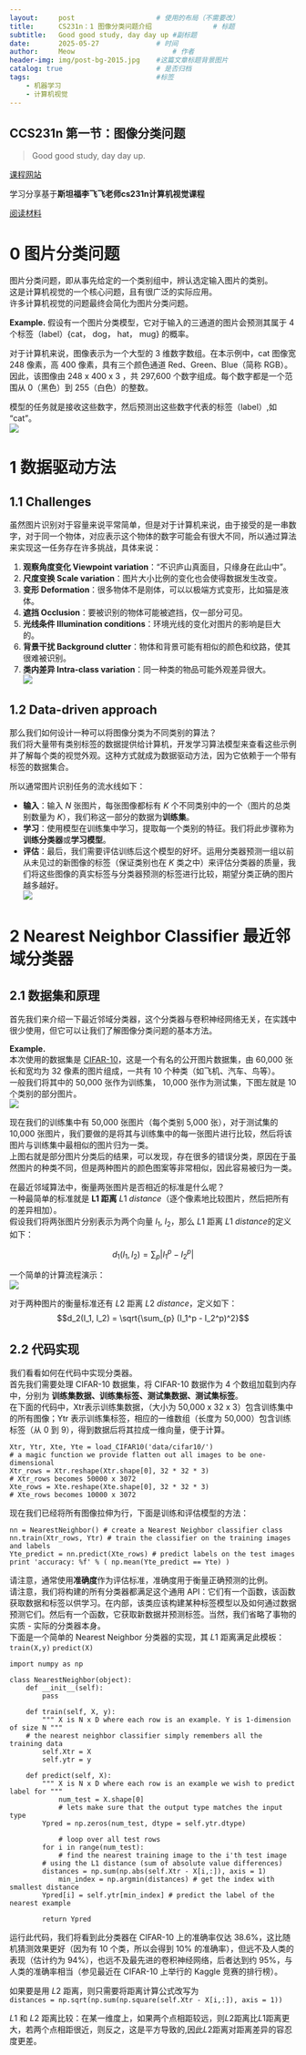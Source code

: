```yaml
---
layout:     post   				    # 使用的布局（不需要改）
title:      CS231n：1 图像分类问题介绍 				# 标题 
subtitle:   Good good study, day day up #副标题
date:       2025-05-27 				# 时间
author:     Meow 						# 作者
header-img: img/post-bg-2015.jpg 	#这篇文章标题背景图片
catalog: true 						# 是否归档
tags:								#标签
    - 机器学习
    - 计算机视觉
---
```


## CCS231n 第一节：图像分类问题
>Good good study, day day up.

[课程网站](https://cs231n.github.io/classification/)

学习分享基于**斯坦福李飞飞老师cs231n计算机视觉课程**  

[阅读材料](https://cs231n.github.io/classification/) 

# 0 图片分类问题 

图片分类问题，即从事先给定的一个类别组中，辨认选定输入图片的类别。  
这是计算机视觉的一个核心问题，且有很广泛的实际应用。  
许多计算机视觉的问题最终会简化为图片分类问题。 

**Example.** 假设有一个图片分类模型，它对于输入的三通道的图片会预测其属于 4 个标签（label）{cat， dog， hat， mug} 的概率。  

对于计算机来说，图像表示为一个大型的 3 维数字数组。在本示例中，cat 图像宽 248 像素，高 400 像素，具有三个颜色通道 Red、Green、Blue（简称 RGB）。因此，该图像由 248 x 400 x 3 ，共 297,600 个数字组成。每个数字都是一个范围从 0（黑色）到 255（白色）的整数。  

模型的任务就是接收这些数字，然后预测出这些数字代表的标签（label）,如 “cat”。  
![](../img/study-cv-CCS231n/20250527-study-cv-CCS231n-1.2.png)

# 1 数据驱动方法

## 1.1 Challenges

虽然图片识别对于容量来说平常简单，但是对于计算机来说，由于接受的是一串数字，对于同一个物体，对应表示这个物体的数字可能会有很大不同，所以通过算法来实现这一任务存在许多挑战，具体来说：

1. **观察角度变化 Viewpoint variation**：“不识庐山真面目，只缘身在此山中”。  
2. **尺度变换 Scale variation**：图片大小比例的变化也会使得数据发生改变。  
3. **变形 Deformation**：很多物体不是刚体，可以以极端方式变形，比如猫是液体。  
4. **遮挡 Occlusion**：要被识别的物体可能被遮挡，仅一部分可见。  
5. **光线条件 Illumination conditions**：环境光线的变化对图片的影响是巨大的。  
6. **背景干扰 Background clutter**：物体和背景可能有相似的颜色和纹路，使其很难被识别。  
7. **类内差异 Intra-class variation**：同一种类的物品可能外观差异很大。  
![](../img/study-cv-CCS231n/20250527-study-cv-CCS231n-1.2.png)

## 1.2 Data-driven approach

那么我们如何设计一种可以将图像分类为不同类别的算法？  
我们将大量带有类别标签的数据提供给计算机，开发学习算法模型来查看这些示例并了解每个类的视觉外观。这种方式就成为数据驱动方法，因为它依赖于一个带有标签的数据集合。  

所以通常图片识别任务的流水线如下：  
- **输入**：输入 $N$ 张图片，每张图像都标有 $K$ 个不同类别中的一个（图片的总类别数量为 $K$），我们称这一部分的数据为**训练集**。  
- **学习**：使用模型在训练集中学习，提取每一个类别的特征。我们将此步骤称为**训练分类器**或**学习模型**。  
- **评估**：最后，我们需要评估训练后这个模型的好坏。运用分类器预测一组以前从未见过的新图像的标签（保证类别也在 $K$ 类之中）来评估分类器的质量，我们将这些图像的真实标签与分类器预测的标签进行比较，期望分类正确的图片越多越好。    
![](../img/study-cv-CCS231n/20250527-study-cv-CCS231n-1.3.png)   

# 2 Nearest Neighbor Classifier 最近邻域分类器

## 2.1 数据集和原理

首先我们来介绍一下最近邻域分类器，这个分类器与卷积神经网络无关，在实践中很少使用，但它可以让我们了解图像分类问题的基本方法。  

**Example.**  
本次使用的数据集是 [CIFAR-10](https://www.cs.toronto.edu/~kriz/cifar.html)，这是一个有名的公开图片数据集，由 60,000 张长和宽均为 32 像素的图片组成，一共有 10 个种类（如飞机、汽车、鸟等）。  
一般我们将其中的 50,000 张作为训练集， 10,000 张作为测试集，下图左就是 10 个类别的部分图片。  
![](../img/study-cv-CCS231n/20250527-study-cv-CCS231n-1.4.png)  

现在我们的训练集中有 50,000 张图片（每个类别 5,000 张），对于测试集的 10,000 张图片，我们要做的是将其与训练集中的每一张图片进行比较，然后将该图片与训练集中最相似的图片归为一类。  
上图右就是部分图片分类后的结果，可以发现，存在很多的错误分类，原因在于虽然图片的种类不同，但是两种图片的颜色图案等非常相似，因此容易被归为一类。    

在最近邻域算法中，衡量两张图片是否相近的标准是什么呢？  
一种最简单的标准就是 **L1 距离** $L1$ $distance$（逐个像素地比较图片，然后把所有的差异相加）。  
假设我们将两张图片分别表示为两个向量 $I_1$, $I_2$，那么 $L1$ 距离 $L1$ $distance$的定义如下：  

$$d_1(I_1, I_2) = \sum_{p} |I_1^p - I_2^p|$$  

一个简单的计算流程演示：  
![](../img/study-cv-CCS231n/20250527-study-cv-CCS231n-1.5.png)  

 对于两种图片的衡量标准还有 $L2$ 距离 $L2$ $distance$，定义如下：  
$$d_2(I_1, I_2) = \sqrt{\sum_{p} (I_1^p - I_2^p)^2}$$  

## 2.2 代码实现

我们看看如何在代码中实现分类器。  
首先我们需要处理 CIFAR-10 数据集，将 CIFAR-10 数据作为 4 个数组加载到内存中，分别为 **训练集数据、训练集标签、测试集数据、测试集标签**。  
在下面的代码中，Xtr表示训练集数据，（大小为 50,000 x 32 x 3）包含训练集中的所有图像；Ytr 表示训练集标签，相应的一维数组（长度为 50,000）包含训练标签（从 0 到 9），得到数据后将其拉成一维向量，便于计算。  
```
Xtr, Ytr, Xte, Yte = load_CIFAR10('data/cifar10/')   
# a magic function we provide flatten out all images to be one-dimensional
Xtr_rows = Xtr.reshape(Xtr.shape[0], 32 * 32 * 3)   
# Xtr_rows becomes 50000 x 3072
Xte_rows = Xte.reshape(Xte.shape[0], 32 * 32 * 3)   
# Xte_rows becomes 10000 x 3072  
```

现在我们已经将所有图像拉伸为行，下面是训练和评估模型的方法：  
```
nn = NearestNeighbor() # create a Nearest Neighbor classifier class
nn.train(Xtr_rows, Ytr) # train the classifier on the training images and labels
Yte_predict = nn.predict(Xte_rows) # predict labels on the test images
print 'accuracy: %f' % ( np.mean(Yte_predict == Yte) )  
```

请注意，通常使用**准确度**作为评估标准，准确度用于衡量正确预测的比例。  
请注意，我们将构建的所有分类器都满足这个通用 API：它们有一个函数，该函数获取数据和标签以供学习。在内部，该类应该构建某种标签模型以及如何通过数据预测它们。然后有一个函数，它获取新数据并预测标签。当然，我们省略了事物的实质 - 实际的分类器本身。  
下面是一个简单的 Nearest Neighbor 分类器的实现，其 $L1$ 距离满足此模板：  
```train(X,y)```	```predict(X)```    
```
import numpy as np  
 
class NearestNeighbor(object):  
	def __init__(self):  
		pass  
	
	def train(self, X, y):  
    	""" X is N x D where each row is an example. Y is 1-dimension of size N """  
	# the nearest neighbor classifier simply remembers all the training data
		self.Xtr = X
		self.ytr = y  
 
  	def predict(self, X):  
    	""" X is N x D where each row is an example we wish to predict label for """  
    		num_test = X.shape[0]  
    		# lets make sure that the output type matches the input type
		Ypred = np.zeros(num_test, dtype = self.ytr.dtype)  
 
    		# loop over all test rows
		for i in range(num_test):  
      		# find the nearest training image to the i'th test image
		# using the L1 distance (sum of absolute value differences)
		distances = np.sum(np.abs(self.Xtr - X[i,:]), axis = 1)  
      		min_index = np.argmin(distances) # get the index with smallest distance
		Ypred[i] = self.ytr[min_index] # predict the label of the nearest example

		return Ypred  
```
运行此代码，我们将看到此分类器在 CIFAR-10 上的准确率仅达 38.6%，这比随机猜测效果更好（因为有 10 个类，所以会得到 10% 的准确率），但远不及人类的表现（估计约为 94%），也远不及最先进的卷积神经网络，后者达到约 95%，与人类的准确率相当（参见最近在 CIFAR-10 上举行的 Kaggle 竞赛的排行榜）。  

如果要是用 $L2$ 距离，则只需要将距离计算公式改写为  
```distances = np.sqrt(np.sum(np.square(self.Xtr - X[i,:]), axis = 1))```  

$L1$ 和 $L2$ 距离比较：在某一维度上，如果两个点相距较远，则$L2$距离比$L1$距离更大，若两个点相距很近，则反之，这是平方导致的,因此$L2$距离对距离差异的容忍度更差。  
